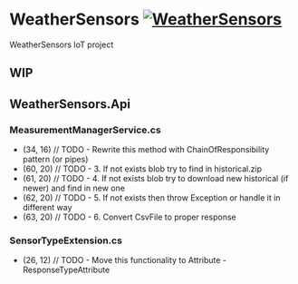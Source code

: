 # WeatherSensors [![WeatherSensors](https://circleci.com/gh/kajstof/WeatherSensors.svg?style=svg)](https://circleci.com/gh/kajstof/WeatherSensors)

WeatherSensors IoT project 

## WIP

## WeatherSensors.Api

### MeasurementManagerService.cs

* (34, 16) // TODO - Rewrite this method with ChainOfResponsibility pattern (or pipes)
* (60, 20) // TODO - 3. If not exists blob try to find in historical.zip
* (61, 20) // TODO - 4. If not exists blob try to download new historical (if newer) and find in new one
* (62, 20) // TODO - 5. If not exists then throw Exception or handle it in different way
* (63, 20) // TODO - 6. Convert CsvFile to proper response

### SensorTypeExtension.cs

* (26, 12) // TODO - Move this functionality to Attribute - ResponseTypeAttribute
